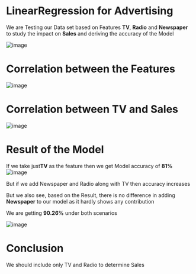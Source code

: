 # LinearRegression for Advertising


We are Testing our Data set based on Features **TV**, **Radio** and **Newspaper** to study the impact on **Sales** and deriving the accuracy of the Model </br>

![image](https://user-images.githubusercontent.com/38419795/194034568-162f001b-04ec-4b08-9639-5426e7dd59f0.png) </br>

# Correlation between the Features </br>

![image](https://user-images.githubusercontent.com/38419795/194035402-940b4c19-cc22-442f-85d2-17d01705ba59.png)


# Correlation between TV and Sales
![image](https://user-images.githubusercontent.com/38419795/194035647-93b28218-7477-478c-8eca-989ffd780840.png) </br>

# Result of the Model

If we take just**TV** as the feature then we get Model accuracy of **81%** </br>
![image](https://user-images.githubusercontent.com/38419795/194035993-54e0d25d-2b72-45e4-8bed-bc3f20a6d7e7.png) </br>

But if we add Newspaper and Radio along with TV then accuracy increases </br>

But we also see, based on the Result, there is no difference in adding **Newspaper** to our model as it hardly shows any contribution </br>

We are getting **90.26%** under both scenarios </br>


![image](https://user-images.githubusercontent.com/38419795/194034106-5f27ce86-66cd-4abf-9537-47f50d065f40.png)

# Conclusion
We should include only TV and Radio to determine Sales</br>
